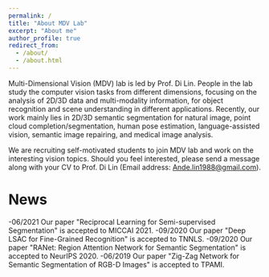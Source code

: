 ```yaml
---
permalink: /
title: "About MDV Lab"
excerpt: "About me"
author_profile: true
redirect_from: 
  - /about/
  - /about.html
---
```


Multi-Dimensional Vision (MDV) lab is led by Prof. Di Lin. People in the lab study the computer vision tasks from different dimensions, focusing on the analysis of 2D/3D data and multi-modality information, for object recognition and scene understanding in different applications. Recently, our work mainly lies in 2D/3D semantic segmentation for natural image, point cloud completion/segmentation, human pose estimation, language-assisted vision, semantic image repairing, and medical image analysis.

We are recruiting self-motivated students to join MDV lab and work on the interesting vision topics. Should you feel interested, please send a message along with your CV to Prof. Di Lin (Email address: Ande.lin1988@gmail.com).


News
======
-06/2021 Our paper "Reciprocal Learning for Semi-supervised Segmentation" is accepted to MICCAI 2021.
-09/2020 Our paper "Deep LSAC for Fine-Grained Recognition" is accepted to TNNLS.
-09/2020 Our paper "RANet: Region Attention Network for Semantic Segmentation" is accepted to NeurIPS 2020.
-06/2019 Our paper "Zig-Zag Network for Semantic Segmentation of RGB-D Images" is accepted to TPAMI.

